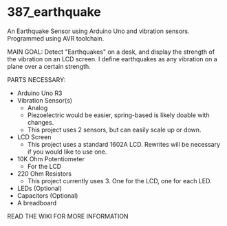 # 387_earthquake
An Earthquake Sensor using Arduino Uno and vibration sensors.
Programmed using AVR toolchain.

MAIN GOAL: Detect "Earthquakes" on a desk, and display the strength of the vibration on an LCD screen. 
I define earthquakes as any vibration on a plane over a certain strength.

PARTS NECESSARY:
- Arduino Uno R3
- Vibration Sensor(s)
  - Analog
  - Piezoelectric would be easier, spring-based is likely doable with changes.
  - This project uses 2 sensors, but can easily scale up or down.
- LCD Screen
  - This project uses a standard 1602A LCD. Rewrites will be necessary if you would like to use one.
- 10K Ohm Potentiometer
  - For the LCD
- 220 Ohm Resistors
  - This project currently uses 3. One for the LCD, one for each LED. 
- LEDs (Optional)
- Capacitors (Optional)
- A breadboard

READ THE WIKI FOR MORE INFORMATION
